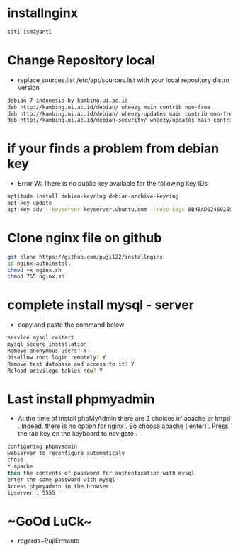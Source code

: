 # installnginx
```bash
siti ismayanti
```
# Change Repository local
* replace sources.list /etc/apt/sources.list with your local repository distro version
```bash
debian 7 indonesia by kambing.ui.ac.id
deb http://kambing.ui.ac.id/debian/ wheezy main contrib non-free
deb http://kambing.ui.ac.id/debian/ wheezy-updates main contrib non-free
deb http://kambing.ui.ac.id/debian-security/ wheezy/updates main contrib non-free
```
# if your finds a problem from debian key 
* Error W: There is no public key available for the following key IDs
```bash
aptitude install debian-keyring debian-archive-keyring
apt-key update
apt-key adv --keyserver keyserver.ubuntu.com --recv-keys 8B48AD6246925553
```
# Clone nginx file on github
```bash
git clone https://github.com/puji122/installnginx
cd nginx-autoinstall
chmod +x nginx.sh
chmod 755 nginx.sh
```
# complete install mysql - server
* copy and paste the command below
```bash
service mysql restart
mysql_secure_installation
Remove anonymous users? Y
Disallow root login remotely? Y
Remove test database and access to it? Y
Reload privilege tables now? Y
```
# Last install phpmyadmin
* At the time of install phpMyAdmin there are 2 choices of apache or httpd . Indeed, there is no option for nginx . So choose apache (   enter) . Press the tab key on the keyboard to navigate .
```bash
configuring phpmyadmin
webserver to reconfigure automaticaly
chose 
* apache
then the contents of password for authentication with mysql
enter the same password with mysql
Access phpmyadmin in the browser
ipserver : 5555
```
# ~GoOd LuCk~
* regards~PujiErmanto
